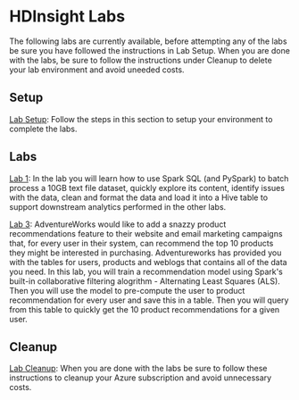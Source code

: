 # HDInsight Labs

The following labs are currently available, before attempting any of the labs be sure you have followed the instructions in Lab Setup. When you are done with the labs, be sure to follow the instructions under Cleanup to delete your lab environment and avoid uneeded costs.

## Setup
[Lab Setup](Setup/Environment-Setup.md): Follow the steps in this section to setup your environment to complete the labs.

## Labs
[Lab 1](Labs/Lab01/Lab01.md): In the lab you will learn how to use Spark SQL (and PySpark) to batch process a 10GB text file dataset, quickly explore its content, identify issues with the data, clean and format the data and load it into a Hive table to support downstream analytics performed in the other labs.

[Lab 3](Labs/Lab03/Lab03.md): AdventureWorks would like to add a snazzy product recommendations feature to their website and email marketing campaigns that, for every user in their system, can recommend the top 10 products they might be interested in purchasing. Adventureworks has provided you with the tables for users, products and weblogs that contains all of the data you need. In this lab, you will train a recommendation model using Spark's built-in collaborative filtering alogrithm - Alternating Least Squares (ALS). Then you will use the model to pre-compute the user to product recommendation for every user and save this in a table. Then you will query from this table to quickly get the 10 product recommendations for a given user.

## Cleanup
[Lab Cleanup](Setup/Environment-Cleanup.md): When you are done with the labs be sure to follow these instructions to cleanup your Azure subscription and avoid unnecessary costs.


